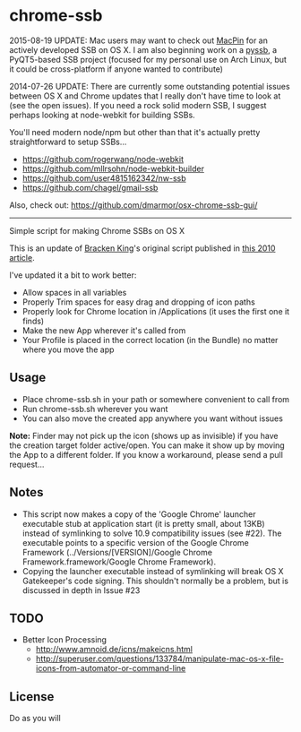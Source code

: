 chrome-ssb
==========

2015-08-19 UPDATE: Mac users may want to check out [MacPin](https://github.com/kfix/MacPin) for an actively developed SSB on OS X. I am also beginning work on a [pyssb](https://github.com/lhl/pyssb), a PyQT5-based SSB project (focused for my personal use on Arch Linux, but it could be cross-platform if anyone wanted to contribute)

2014-07-26 UPDATE: There are currently some outstanding potential issues between OS X and Chrome updates that I really don't have time to look at (see the open issues).  If you need a rock solid modern SSB, I suggest perhaps looking at node-webkit for building SSBs.

You'll need modern node/npm but other than that it's actually pretty straightforward to setup SSBs...

* https://github.com/rogerwang/node-webkit
* https://github.com/mllrsohn/node-webkit-builder
* https://github.com/user4815162342/nw-ssb
* https://github.com/chagel/gmail-ssb

Also, check out: https://github.com/dmarmor/osx-chrome-ssb-gui/

---

Simple script for making Chrome SSBs on OS X

This is an update of [Bracken King](https://twitter.com/brackenthebox)'s original script published in [this 2010 article](http://www.lessannoyingcrm.com/articles/149/Create_application_shortcuts_in_Google_Chrome_on_a_Mac).

I've updated it a bit to work better:
* Allow spaces in all variables
* Properly Trim spaces for easy drag and dropping of icon paths
* Properly look for Chrome location in /Applications (it uses the first one it finds)
* Make the new App wherever it's called from
* Your Profile is placed in the correct location (in the Bundle) no matter where you move the app

## Usage
* Place chrome-ssb.sh in your path or somewhere convenient to call from
* Run chrome-ssb.sh wherever you want
* You can also move the created app anywhere you want without issues

**Note:** Finder may not pick up the icon (shows up as invisible) if you have the creation target folder active/open. You can make it show up by moving the App to a different folder. If you know a workaround, please send a pull request...

## Notes
* This script now makes a copy of the 'Google Chrome' launcher executable stub at application start (it is pretty small, about 13KB) instead of symlinking to solve 10.9 compatibility issues (see #22). The executable points to a specific version of the Google Chrome Framework (../Versions/[VERSION]/Google Chrome Framework.framework/Google Chrome Framework).
* Copying the launcher executable instead of symlinking will break OS X Gatekeeper's code signing. This shouldn't normally be a problem, but is discussed in depth in Issue #23

## TODO
* Better Icon Processing
  * http://www.amnoid.de/icns/makeicns.html
  * http://superuser.com/questions/133784/manipulate-mac-os-x-file-icons-from-automator-or-command-line

## License
Do as you will

